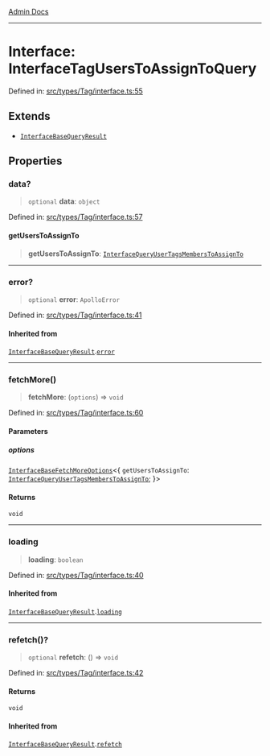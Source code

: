 [Admin Docs](/)

***

# Interface: InterfaceTagUsersToAssignToQuery

Defined in: [src/types/Tag/interface.ts:55](https://github.com/PalisadoesFoundation/talawa-admin/blob/main/src/types/Tag/interface.ts#L55)

## Extends

- [`InterfaceBaseQueryResult`](InterfaceBaseQueryResult.md)

## Properties

### data?

> `optional` **data**: `object`

Defined in: [src/types/Tag/interface.ts:57](https://github.com/PalisadoesFoundation/talawa-admin/blob/main/src/types/Tag/interface.ts#L57)

#### getUsersToAssignTo

> **getUsersToAssignTo**: [`InterfaceQueryUserTagsMembersToAssignTo`](InterfaceQueryUserTagsMembersToAssignTo.md)

***

### error?

> `optional` **error**: `ApolloError`

Defined in: [src/types/Tag/interface.ts:41](https://github.com/PalisadoesFoundation/talawa-admin/blob/main/src/types/Tag/interface.ts#L41)

#### Inherited from

[`InterfaceBaseQueryResult`](InterfaceBaseQueryResult.md).[`error`](InterfaceBaseQueryResult.md#error)

***

### fetchMore()

> **fetchMore**: (`options`) => `void`

Defined in: [src/types/Tag/interface.ts:60](https://github.com/PalisadoesFoundation/talawa-admin/blob/main/src/types/Tag/interface.ts#L60)

#### Parameters

##### options

[`InterfaceBaseFetchMoreOptions`](InterfaceBaseFetchMoreOptions.md)\<\{ `getUsersToAssignTo`: [`InterfaceQueryUserTagsMembersToAssignTo`](InterfaceQueryUserTagsMembersToAssignTo.md); \}\>

#### Returns

`void`

***

### loading

> **loading**: `boolean`

Defined in: [src/types/Tag/interface.ts:40](https://github.com/PalisadoesFoundation/talawa-admin/blob/main/src/types/Tag/interface.ts#L40)

#### Inherited from

[`InterfaceBaseQueryResult`](InterfaceBaseQueryResult.md).[`loading`](InterfaceBaseQueryResult.md#loading)

***

### refetch()?

> `optional` **refetch**: () => `void`

Defined in: [src/types/Tag/interface.ts:42](https://github.com/PalisadoesFoundation/talawa-admin/blob/main/src/types/Tag/interface.ts#L42)

#### Returns

`void`

#### Inherited from

[`InterfaceBaseQueryResult`](InterfaceBaseQueryResult.md).[`refetch`](InterfaceBaseQueryResult.md#refetch)
